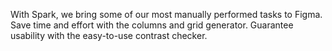 With Spark, we bring some of our most manually performed tasks to Figma. Save time and effort with the columns and grid generator. Guarantee usability with the easy-to-use contrast checker.